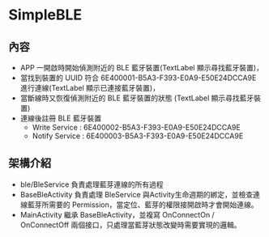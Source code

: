 # SimpleBLE


## 內容

- APP 一開啟時開始偵測附近的 BLE 藍牙裝置(TextLabel 顯示尋找藍牙裝置)，
- 當找到裝置的 UUID 符合 6E400001-B5A3-F393-E0A9-E50E24DCCA9E 進行連線(TextLabel 顯示已連接藍牙裝置)，
- 當斷線時又恢復偵測附近的 BLE 藍牙裝置的狀態 (TextLabel 顯示尋找藍牙裝置)
- 連線後註冊 BLE 藍牙裝置 
	+ Write Service : 6E400002-B5A3-F393-E0A9-E50E24DCCA9E 
	+ Notify Service : 6E400003-B5A3-F393-E0A9-E50E24DCCA9E
	
	
## 架構介紹

- ble/BleService 負責處理藍芽連線的所有過程
- BaseBleActivity 負責處理 BleService 與Activity生命週期的綁定，並檢查連線藍芽所需要的 Permission，當定位、藍芽的權限接開啟時才會開始連線。
- MainActivity 繼承 BaseBleActivity，並複寫 OnConnectOn / OnConnectOff 兩個接口，只處理當藍芽狀態改變時需要實現的邏輯。
